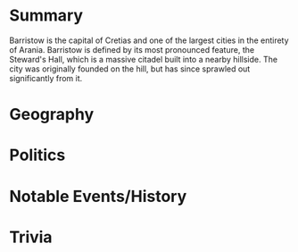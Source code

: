 # Summary
Barristow is the capital of Cretias and one of the largest cities in the entirety of Arania. Barristow is defined by its most pronounced feature, the Steward's Hall, which is a massive citadel built into a nearby hillside. The city was originally founded on the hill, but has since sprawled out significantly from it. 
# Geography

# Politics

# Notable Events/History

# Trivia
